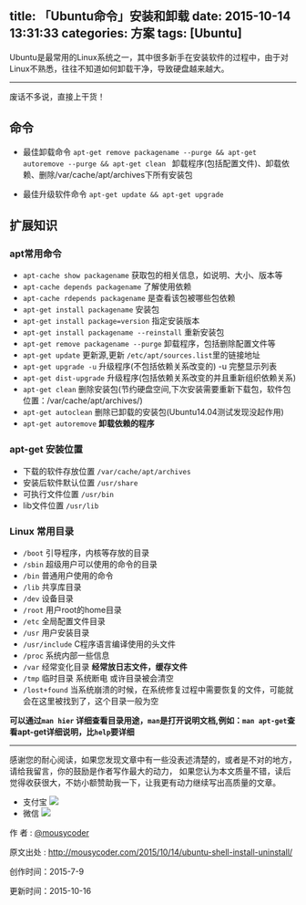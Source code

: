 title: 「Ubuntu命令」安装和卸载
date: 2015-10-14 13:31:33
categories: 方案
tags: [Ubuntu]
---

Ubuntu是最常用的Linux系统之一，其中很多新手在安装软件的过程中，由于对Linux不熟悉，往往不知道如何卸载干净，导致硬盘越来越大。

<!-- more -->

---

废话不多说，直接上干货！
## 命令

- 最佳卸载命令
`apt-get remove packagename --purge && apt-get autoremove --purge && apt-get clean `
 卸载程序(包括配置文件)、卸载依赖、删除/var/cache/apt/archives下所有安装包 

- 最佳升级软件命令
 `apt-get update && apt-get upgrade` 

## 扩展知识

###  apt常用命令
- `apt-cache show packagename` 获取包的相关信息，如说明、大小、版本等    
- `apt-cache depends packagename` 了解使用依赖
- `apt-cache rdepends packagename` 是查看该包被哪些包依赖
- `apt-get install packagename` 安装包
- `apt-get install package=version` 指定安装版本
- `apt-get install packagename --reinstall` 重新安装包
- `apt-get remove packagename --purge` 卸载程序，包括删除配置文件等
- `apt-get update` 更新源,更新 `/etc/apt/sources.list`里的链接地址
- `apt-get upgrade -u` 升级程序(不包括依赖关系改变的) -u 完整显示列表
- `apt-get dist-upgrade` 升级程序(包括依赖关系改变的并且重新组织依赖关系)
- `apt-get clean` 删除安装包(节约硬盘空间,下次安装需要重新下载包，软件包位置：/var/cache/apt/archives/)
- `apt-get autoclean` 删除已卸载的安装包(Ubuntu14.04测试发现没起作用)
- `apt-get autoremove` **卸载依赖的程序**

### apt-get 安装位置
-  下载的软件存放位置  `/var/cache/apt/archives`
-  安装后软件默认位置 `/usr/share`
-  可执行文件位置 `/usr/bin`
-  lib文件位置 `/usr/lib`

### Linux 常用目录
- `/boot` 引导程序，内核等存放的目录
- `/sbin` 超级用户可以使用的命令的目录
- `/bin` 普通用户使用的命令
- `/lib` 共享库目录
- `/dev` 设备目录
- `/root` 用户root的home目录
- `/etc` 全局配置文件目录
- `/usr` 用户安装目录
- `/usr/include` C程序语言编译使用的头文件
- `/proc` 系统内部一些信息
- `/var` 经常变化目录 **经常放日志文件，缓存文件**
- `/tmp` 临时目录 系统断电 或许目录被会清空
- `/lost+found` 当系统崩溃的时候，在系统修复过程中需要恢复的文件，可能就会在这里被找到了，这个目录一般为空

**可以通过`man hier` 详细查看目录用途，`man`是打开说明文档,例如：`man apt-get`查看apt-get详细说明，比`help`要详细**



---

感谢您的耐心阅读，如果您发现文章中有一些没表述清楚的，或者是不对的地方，请给我留言，你的鼓励是作者写作最大的动力，
如果您认为本文质量不错，读后觉得收获很大，不妨小额赞助我一下，让我更有动力继续写出高质量的文章。

- 支付宝 
![](http://7xjl4u.com1.z0.glb.clouddn.com/15-10-14/18963137.jpg)
- 微信 
![](http://7xjl4u.com1.z0.glb.clouddn.com/15-10-14/34122370.jpg)
   
作 者 : [@mousycoder](http://weibo.com/mousycoder)

原文出处 : http://mousycoder.com/2015/10/14/ubuntu-shell-install-uninstall/

创作时间：2015-7-9

更新时间：2015-10-16





